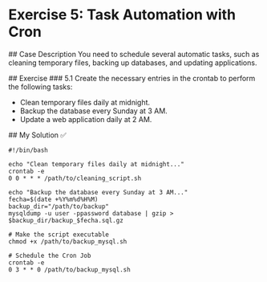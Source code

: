 # Exercise 5: Task Automation with Cron

## Case Description
You need to schedule several automatic tasks, such as cleaning temporary files, backing up databases, and updating applications.

## Exercise
### 5.1 Create the necessary entries in the crontab to perform the following tasks:

- Clean temporary files daily at midnight.
- Backup the database every Sunday at 3 AM.
- Update a web application daily at 2 AM.

## My Solution ✅

```
#!/bin/bash

echo "Clean temporary files daily at midnight..."
crontab -e
0 0 * * * /path/to/cleaning_script.sh

echo "Backup the database every Sunday at 3 AM..."
fecha=$(date +%Y%m%d%H%M)
backup_dir="/path/to/backup"
mysqldump -u user -ppassword database | gzip > $backup_dir/backup_$fecha.sql.gz

# Make the script executable
chmod +x /path/to/backup_mysql.sh

# Schedule the Cron Job
crontab -e
0 3 * * 0 /path/to/backup_mysql.sh
```
